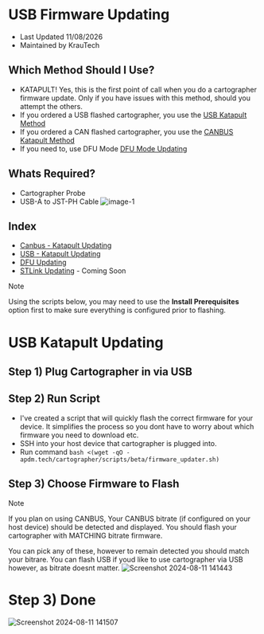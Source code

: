 # USB Firmware Updating
- Last Updated 11/08/2026
- Maintained by KrauTech

## Which Method Should I Use?
- KATAPULT! Yes, this is the first point of call when you do a cartographer firmware update. Only if you have issues with this method, should you attempt the others.
- If you ordered a USB flashed cartographer, you use the [USB Katapult Method](USB_Updating.md)
- If you ordered a CAN flashed cartographer, you use the [CANBUS Katapult Method](Canbus_Updating.md)
- If you need to, use DFU Mode [DFU Mode Updating](DFU_Updating.md)

## Whats Required?
- Cartographer Probe
- USB-A to JST-PH Cable
![image-1](https://github.com/user-attachments/assets/1c082c5d-44ff-43e1-b1bf-f70b4249a490)

## Index
- [Canbus - Katapult Updating](Canbus_Updating.md)
- [USB - Katapult Updating](USB_Updating.md)
- [DFU Updating](DFU_Updating.md)
- [STLink Updating](#) - Coming Soon

> [!NOTE]
> Using the scripts below, you may need to use the **Install Prerequisites** option first to make sure everything is configured prior to flashing.

# USB Katapult Updating
## Step 1) Plug Cartographer in via USB

## Step 2) Run Script
- I've created a script that will quickly flash the correct firmware for your device. It simplifies the process so you dont have to worry about which firmware you need to download etc.
- SSH into your host device that cartographer is plugged into.
- Run command `bash <(wget -qO - apdm.tech/cartographer/scripts/beta/firmware_updater.sh)`

## Step 3) Choose Firmware to Flash
> [!NOTE]
> If you plan on using CANBUS, Your CANBUS bitrate (if configured on your host device) should be detected and displayed. You should flash your cartographer with MATCHING bitrate firmware.

You can pick any of these, however to remain detected you should match your bitrare. You can flash USB if youd like to use cartographer via USB however, as bitrate doesnt matter.
![Screenshot 2024-08-11 141443](https://github.com/user-attachments/assets/6ad85f9a-3aba-466b-b483-e2ff23550a71)

# Step 3) Done
![Screenshot 2024-08-11 141507](https://github.com/user-attachments/assets/0fb24c99-d36d-4ce2-9846-48c99d4eb952)
